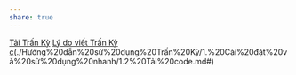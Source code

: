 ```yaml
---
share: true
---
```

[Tải Trấn Kỳ](1.2%20T%E1%BA%A3i%20code.md#) [Lý do viết Trấn Kỳ](https://example.com) [c](./H%C6%B0%E1%BB%9Bng%20d%E1%BA%ABn%20s%E1%BB%AD%20d%E1%BB%A5ng%20Tr%E1%BA%A5n%20K%E1%BB%B3/c.md#)(./Hướng%20dẫn%20sử%20dụng%20Trấn%20Kỳ/1.%20Cài%20đặt%20và%20sử%20dụng%20nhanh/1.2%20Tải%20code.md#)